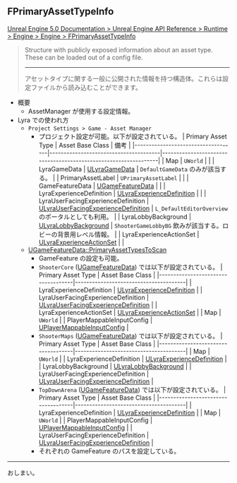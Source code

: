 ## FPrimaryAssetTypeInfo

[Unreal Engine 5.0 Documentation > Unreal Engine API Reference > Runtime > Engine > Engine > FPrimaryAssetTypeInfo](https://docs.unrealengine.com/5.0/en-US/API/Runtime/Engine/Engine/FPrimaryAssetTypeInfo/)

> Structure with publicly exposed information about an asset type. These can be loaded out of a config file.  
> 
> ----
> アセットタイプに関する一般に公開された情報を持つ構造体。これらは設定ファイルから読み込むことができます。  

* 概要
	* AssetManager が使用する設定情報。
* Lyra での使われ方
	* `Project Settings > Game - Asset Manager`
		* プロジェクト設定が可能。以下が設定されている。
			| Primary Asset Type                 | Asset Base Class                      | 備考                                                            |
			|------------------------------------|---------------------------------------|-----------------------------------------------------------------|
			| Map                                | `UWorld`                              |                                                                 |
			| LyraGameData                       | [ULyraGameData]                       | `DefaultGameData` のみが該当する。                              |
			| PrimaryAssetLabel                  | `UPrimaryAssetLabel`                  |                                                                 |
			| GameFeatureData                    | [UGameFeatureData]                    |                                                                 |
			| LyraExperienceDefinition           | [ULyraExperienceDefinition]           |                                                                 |
			| LyraUserFacingExperienceDefinition | [ULyraUserFacingExperienceDefinition] | `L_DefaultEditorOverview` のポータルとしても利用。              |
			| LyraLobbyBackground                | [ULyraLobbyBackground]                | `ShooterGameLobbyBG` 飲みが該当する。ロビーの背景用レベル情報。 |
			| LyraExperienceActionSet            | [ULyraExperienceActionSet]            |                                                                 |
	* [UGameFeatureData::PrimaryAssetTypesToScan]
		* GameFeature の設定も可能。
		* `ShooterCore` ([UGameFeatureData]) では以下が設定されている。
			| Primary Asset Type                 | Asset Base Class                      |
			|------------------------------------|---------------------------------------|
			| LyraExperienceDefinition           | [ULyraExperienceDefinition]           |
			| LyraUserFacingExperienceDefinition | [ULyraUserFacingExperienceDefinition] |
			| LyraExperienceActionSet            | [ULyraExperienceActionSet]            |
			| Map                                | `UWorld`                              |
			| PlayerMappableInputConfig          | [UPlayerMappableInputConfig]          |
		* `ShooterMaps` ([UGameFeatureData]) では以下が設定されている。
			| Primary Asset Type                 | Asset Base Class                      |
			|------------------------------------|---------------------------------------|
			| Map                                | `UWorld`                              |
			| LyraExperienceDefinition           | [ULyraExperienceDefinition]           |
			| LyraLobbyBackground                | [ULyraLobbyBackground]                |
			| LyraUserFacingExperienceDefinition | [ULyraUserFacingExperienceDefinition] |
		* `TopDownArena` ([UGameFeatureData]) では以下が設定されている。
			| Primary Asset Type                 | Asset Base Class                      |
			|------------------------------------|---------------------------------------|
			| LyraExperienceDefinition           | [ULyraExperienceDefinition]           |
			| Map                                | `UWorld`                              |
			| PlayerMappableInputConfig          | [UPlayerMappableInputConfig]          |
			| LyraUserFacingExperienceDefinition | [ULyraUserFacingExperienceDefinition] |
		* それぞれの GameFeature のパスを設定している。

-----
おしまい。


<!--- ページ内のリンク --->

<!--- 自前の画像へのリンク --->

<!--- generated --->
[ULyraGameData]: ../../Lyra/Etc/ULyraGameData.md#ulyragamedata
[ULyraLobbyBackground]: ../../Lyra/Etc/ULyraLobbyBackground.md#ulyralobbybackground
[ULyraExperienceActionSet]: ../../Lyra/Experience/ULyraExperienceActionSet.md#ulyraexperienceactionset
[ULyraExperienceDefinition]: ../../Lyra/Experience/ULyraExperienceDefinition.md#ulyraexperiencedefinition
[ULyraUserFacingExperienceDefinition]: ../../Lyra/Experience/ULyraUserFacingExperienceDefinition.md#ulyrauserfacingexperiencedefinition
[UGameFeatureData]: ../../UE/GameFeature/UGameFeatureData.md#ugamefeaturedata
[UGameFeatureData::PrimaryAssetTypesToScan]: ../../UE/GameFeature/UGameFeatureData.md#ugamefeaturedataprimaryassettypestoscan
[UPlayerMappableInputConfig]: ../../UE/Input/UPlayerMappableInputConfig.md#uplayermappableinputconfig
